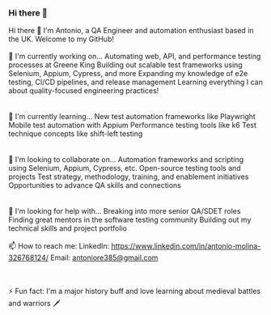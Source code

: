 ### Hi there 👋

Hi there 👋
I'm Antonio, a QA Engineer and automation enthusiast based in the UK. Welcome to my GitHub!
<br />
<br />
🔭 I'm currently working on...
Automating web, API, and performance testing processes at Greene King
Building out scalable test frameworks using Selenium, Appium, Cypress, and more
Expanding my knowledge of e2e testing, CI/CD pipelines, and release management
Learning everything I can about quality-focused engineering practices!
<br />
<br />
<br />🌱 I'm currently learning...
New test automation frameworks like Playwright
Mobile test automation with Appium
Performance testing tools like k6
Test technique concepts like shift-left testing
<br />
<br />
<br />👯 I'm looking to collaborate on...
Automation frameworks and scripting using Selenium, Appium, Cypress, etc.
Open-source testing tools and projects
Test strategy, methodology, training, and enablement initiatives
Opportunities to advance QA skills and connections
<br />
<br />
<br />🤔 I'm looking for help with...
Breaking into more senior QA/SDET roles
Finding great mentors in the software testing community
Building out my technical skills and project portfolio
<br />
<br />📫 How to reach me:
LinkedIn: https://www.linkedin.com/in/antonio-molina-326768124/
Email: antoniore385@gmail.com

<br />
<br />⚡ Fun fact:
I'm a major history buff and love learning about medieval battles and warriors 🗡

<!--
**antwan1/antwan1** is a ✨ _special_ ✨ repository because its `README.md` (this file) appears on your GitHub profile.

Here are some ideas to get you started:

- 🔭 I’m currently working on ...
- 🌱 I’m currently learning ...
- 👯 I’m looking to collaborate on ...
- 🤔 I’m looking for help with ...
- 💬 Ask me about ...
- 📫 How to reach me: ...
- 😄 Pronouns: ...
- ⚡ Fun fact: ...
-->
